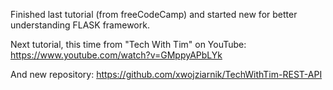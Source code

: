 Finished last tutorial (from freeCodeCamp) and started new for better understanding FLASK framework.

Next tutorial, this time from "Tech With Tim" on YouTube:
https://www.youtube.com/watch?v=GMppyAPbLYk

And new repository:
https://github.com/xwojziarnik/TechWithTim-REST-API